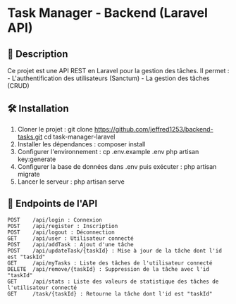 # Task Manager - Backend (Laravel API)

## 📌 Description

Ce projet est une API REST en Laravel pour la gestion des tâches. Il permet :
    - L'authentification des utilisateurs (Sanctum)
    - La gestion des tâches (CRUD)

## 🛠️ Installation

1. Cloner le projet :
   git clone https://github.com/jeffred1253/backend-tasks.git
   cd task-manager-laravel
2. Installer les dépendances :
    composer install
3. Configurer l'environnement :
    cp .env.example .env
    php artisan key:generate
4. Configurer la base de données dans .env puis exécuter :
    php artisan migrate
5. Lancer le serveur :
    php artisan serve

## 📡 Endpoints de l'API

    POST    /api/login : Connexion
    POST    /api/register : Inscription
    POST    /api/logout : Déconnection
    GET     /api/user : Utilisateur connecté
    POST    /api/addTask : Ajout d'une tâche
    POST    /api/updateTask/{taskId} : Mise à jour de la tâche dont l'id est "taskId"
    GET     /api/myTasks : Liste des tâches de l'utilisateur connecté
    DELETE  /api/remove/{taskId} : Suppression de la tâche avec l'id "taskId"
    GET     /api/stats : Liste des valeurs de statistique des tâches de l'utilisateur connecté
    GET     /task/{taskId} : Retourne la tâche dont l'id est "taskId"